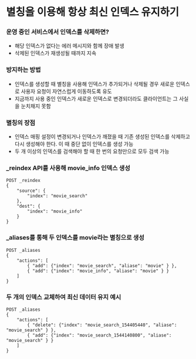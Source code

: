 # 별칭을 이용해 항상 최신 인덱스 유지하기

### 운영 중인 서비스에서 인덱스를 삭제하면?
- 해당 인덱스가 없다는 에러 메시지와 함께 장애 발생
- 삭제된 인덱스가 재생성될 때까지 지속

### 방지하는 방법
- 인덱스를 생성할 때 별칭을 사용해 인덱스가 추가되거나 삭제될 경우 새로운 인덱스로 사용자 요청이 자연스럽게 이동하도록 유도
- 지금까지 사용 중인 인덱스가 새로운 인덱스로 변경되더라도 클라이언트는 그 사실을 눈치채지 못함

### 별칭의 장점
- 인덱스 매핑 설정이 변경되거나 인덱스가 깨졌을 때 기존 생성된 인덱스를 삭제하고 다시 생성해야 한다. 이 때 중단 없이 인덱스를 생성 가능  
- 두 개 이상의 인덱스를 검색해야 할 때 한 번의 요청만으로 모두 검색 가능

### _reindex API를 사용해 movie_info 인덱스 생성
```
POST _reindex
{
    "source": {
        "index": "movie_search"
    },
    "dest": {
        "index": "movie_info"
    }
}
```

### _aliases를 통해 두 인덱스를 movie라는 별칭으로 생성
```
POST _aliases
{
    "actions": [
        { "add": {"index": "movie_search", "aliase": "movie" } },
        { "add": {"index": "movie_info", "aliase": "movie" } }
    ]
}
```

### 두 개의 인덱스 교체하여 최신 데이터 유지 예시
```
POST _aliases
{
    "actions": [
        { "delete": {"index": "movie_search_154405440", "aliase": "movie_search" } },
        { "add": {"index": "movie_search_1544140800", "aliase": "movie_search" } }
    ]
}
```
